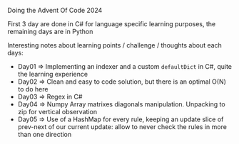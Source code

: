 Doing the Advent Of Code 2024

First 3 day are done in C# for language specific learning purposes, the remaining days are in Python

Interesting notes about learning points / challenge / thoughts about each days:

- Day01 => Implementing an indexer and a custom `defaultDict` in C#, quite the learning experience
- Day02 => Clean and easy to code solution, but there is an optimal O(N) to do here
- Day03 => Regex in C#
- Day04 => Numpy Array matrixes diagonals manipulation. Unpacking to zip for vertical observation
- Day05 => Use of a HashMap for every rule, keeping an update slice of prev-next of our current update: allow to never check the rules in more than one direction
